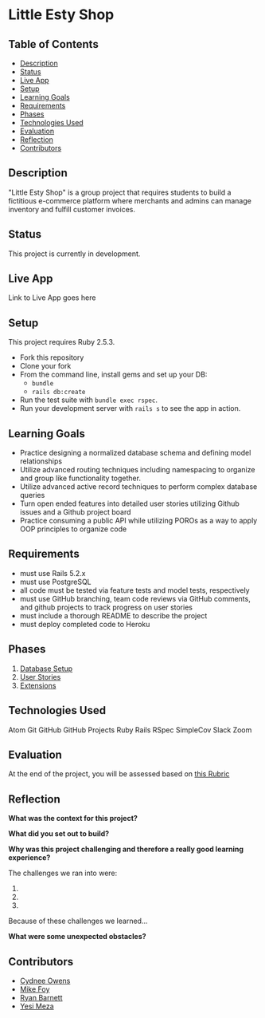 # Little Esty Shop

## Table of Contents
* [Description](#description)
* [Status](#status)
* [Live App](#live-app)
* [Setup](#setup)
* [Learning Goals](#learning-goals)
* [Requirements](#requirements)
* [Phases](#phases)
* [Technologies Used](#technologies-used)
* [Evaluation](#evaluation)
* [Reflection](#reflection)
* [Contributors](#contributors)

## Description

"Little Esty Shop" is a group project that requires students to build a fictitious e-commerce platform where merchants and admins can manage inventory and fulfill customer invoices.

## Status

This project is currently in development.

## Live App

Link to Live App goes here

## Setup

This project requires Ruby 2.5.3.

* Fork this repository
* Clone your fork
* From the command line, install gems and set up your DB:
    * `bundle`
    * `rails db:create`
* Run the test suite with `bundle exec rspec`.
* Run your development server with `rails s` to see the app in action.

## Learning Goals

- Practice designing a normalized database schema and defining model relationships
- Utilize advanced routing techniques including namespacing to organize and group like functionality together.
- Utilize advanced active record techniques to perform complex database queries
- Turn open ended features into detailed user stories utilizing Github issues and a Github project board
- Practice consuming a public API while utilizing POROs as a way to apply OOP principles to organize code

## Requirements

- must use Rails 5.2.x
- must use PostgreSQL
- all code must be tested via feature tests and model tests, respectively
- must use GitHub branching, team code reviews via GitHub comments, and github projects to track progress on user stories
- must include a thorough README to describe the project
- must deploy completed code to Heroku

## Phases

1. [Database Setup](./doc/db_setup.md)
1. [User Stories](./doc/user_stories.md)
1. [Extensions](./doc/extensions.md)

## Technologies Used

Atom
Git
GitHub
GitHub Projects
Ruby
Rails
RSpec
SimpleCov
Slack
Zoom

## Evaluation

At the end of the project, you will be assessed based on [this Rubric](./doc/rubric.md)

## Reflection

__What was the context for this project?__


__What did you set out to build?__


__Why was this project challenging and therefore a really good learning experience?__

The challenges we ran into were:

1.
2.
3.

Because of these challenges we learned...

__What were some unexpected obstacles?__


## Contributors

- [Cydnee Owens](https://github.com/cowens87)
- [Mike Foy](https://github.com/foymikek)
- [Ryan Barnett](https://github.com/RyanDBarnett)
- [Yesi Meza](https://github.com/Yesi-MC)
